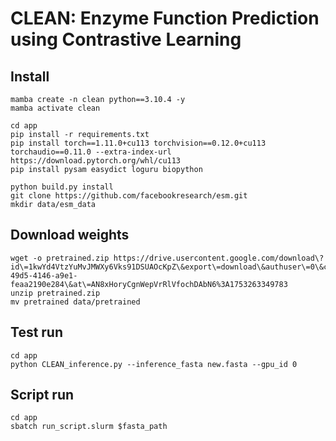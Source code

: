 # CLEAN: Enzyme Function Prediction using Contrastive Learning

## Install
```shell
mamba create -n clean python==3.10.4 -y
mamba activate clean

cd app
pip install -r requirements.txt
pip install torch==1.11.0+cu113 torchvision==0.12.0+cu113 torchaudio==0.11.0 --extra-index-url https://download.pytorch.org/whl/cu113
pip install pysam easydict loguru biopython

python build.py install
git clone https://github.com/facebookresearch/esm.git
mkdir data/esm_data
```
## Download weights
```shell
wget -o pretrained.zip https://drive.usercontent.google.com/download\?id\=1kwYd4VtzYuMvJMWXy6Vks91DSUAOcKpZ\&export\=download\&authuser\=0\&confirm\=t\&uuid\=c00d4dea-49d5-4146-a9e1-feaa2190e284\&at\=AN8xHoryCgnWepVrRlVfochDAbN6%3A1753263349783
unzip pretrained.zip
mv pretrained data/pretrained 
```

## Test run
```shell
cd app
python CLEAN_inference.py --inference_fasta new.fasta --gpu_id 0 
```


## Script run 
```shell
cd app
sbatch run_script.slurm $fasta_path 
```